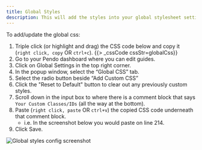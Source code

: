 ```yaml
---
title: Global Styles
description: This will add the styles into your global stylesheet settings.
---
```


To add/update the global css:

1. Triple click (or highlight and drag) the CSS code below and copy it (`right click, copy` OR `ctrl+c`).
    {{> _cssCode cssStr=globalCss}}
1. Go to your Pendo dashboard where you can edit guides.
1. Click on Global Settings in the top right corner.
1. In the popup window, select the “Global CSS” tab.
1. Select the radio button beside “Add Custom CSS”
1. Click the "Reset to Default" button to clear out any previously custom styles.
1. Scroll down in the input box to where there is a comment block that says `Your Custom Classes/IDs` (all the way at the bottom).
1. Paste (`right click, paste` OR `ctrl+v`) the copied CSS code underneath that comment block.
    - i.e. In the screenshot below you would paste on line 214.
1. Click Save.

<img src="images/global-styles-config.png" class="img-md" alt="Global styles config screenshot"/>
